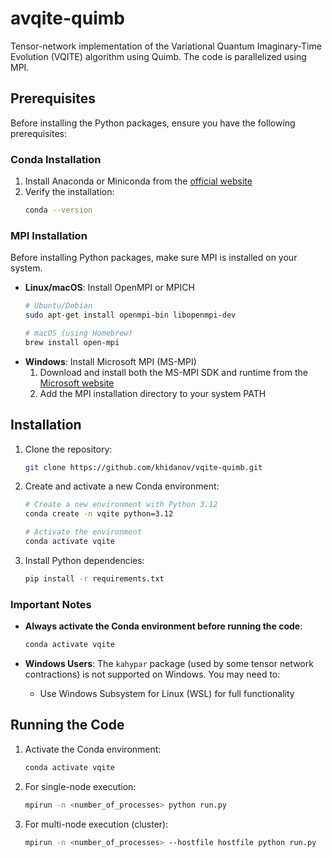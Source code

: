 # avqite-quimb
Tensor-network implementation of the Variational Quantum Imaginary-Time Evolution (VQITE) algorithm using Quimb. The code is parallelized using MPI.


## Prerequisites

Before installing the Python packages, ensure you have the following prerequisites:

### Conda Installation

1. Install Anaconda or Miniconda from the [official website](https://docs.conda.io/en/latest/miniconda.html)
2. Verify the installation:
   ```bash
   conda --version
   ```

### MPI Installation

Before installing Python packages, make sure MPI is installed on your system.

- **Linux/macOS**: Install OpenMPI or MPICH
  ```bash
  # Ubuntu/Debian
  sudo apt-get install openmpi-bin libopenmpi-dev

  # macOS (using Homebrew)
  brew install open-mpi
  ```
- **Windows**: Install Microsoft MPI (MS-MPI)
  1. Download and install both the MS-MPI SDK and runtime from the [Microsoft website](https://learn.microsoft.com/en-us/message-passing-interface/microsoft-mpi)
  2. Add the MPI installation directory to your system PATH


## Installation

1. Clone the repository:
   ```bash
   git clone https://github.com/khidanov/vqite-quimb.git
   ```

2. Create and activate a new Conda environment:
   ```bash
   # Create a new environment with Python 3.12
   conda create -n vqite python=3.12
   
   # Activate the environment
   conda activate vqite
   ```

3. Install Python dependencies:
   ```bash
   pip install -r requirements.txt
   ```
### Important Notes

- **Always activate the Conda environment before running the code**:
  ```bash
  conda activate vqite
  ```

- **Windows Users**: The `kahypar` package (used by some tensor network contractions) is not supported on Windows. You may need to:
  - Use Windows Subsystem for Linux (WSL) for full functionality

## Running the Code

1. Activate the Conda environment:
   ```bash
   conda activate vqite
   ```

2. For single-node execution:
   ```bash
   mpirun -n <number_of_processes> python run.py
   ```

3. For multi-node execution (cluster):
   ```bash
   mpirun -n <number_of_processes> --hostfile hostfile python run.py
   ```